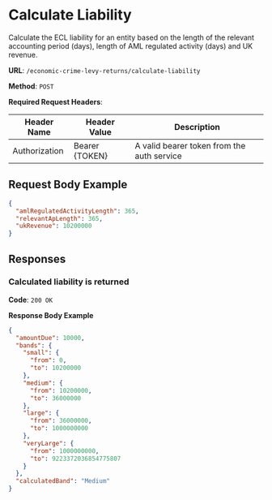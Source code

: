 # Calculate Liability

Calculate the ECL liability for an entity based on the length of the relevant accounting period (days), 
length of AML regulated activity (days) and UK revenue.

**URL**: `/economic-crime-levy-returns/calculate-liability`

**Method**: `POST`

**Required Request Headers**:

| Header Name | Header Value | Description |
|---------------|--------------|--------------|
| Authorization | Bearer {TOKEN} | A valid bearer token from the auth service |

## Request Body Example

```json
{
  "amlRegulatedActivityLength": 365,
  "relevantApLength": 365,
  "ukRevenue": 10200000
}
```

## Responses

### Calculated liability is returned

**Code**: `200 OK`

**Response Body Example**

```json
{
  "amountDue": 10000,
  "bands": {
    "small": {
      "from": 0,
      "to": 10200000
    },
    "medium": {
      "from": 10200000,
      "to": 36000000
    },
    "large": {
      "from": 36000000,
      "to": 1000000000
    },
    "veryLarge": {
      "from": 1000000000,
      "to": 9223372036854775807
    }
  },
  "calculatedBand": "Medium"
}
```